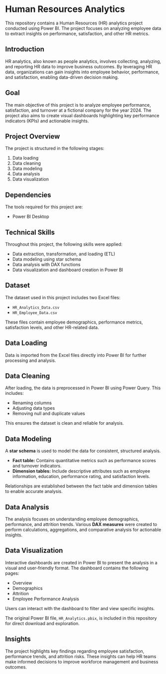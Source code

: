 # Human Resources Analytics

This repository contains a Human Resources (HR) analytics project conducted using Power BI. The project focuses on analyzing employee data to extract insights on performance, satisfaction, and other HR metrics.

## Introduction
HR analytics, also known as people analytics, involves collecting, analyzing, and reporting HR data to improve business outcomes. By leveraging HR data, organizations can gain insights into employee behavior, performance, and satisfaction, enabling data-driven decision making.

## Goal
The main objective of this project is to analyze employee performance, satisfaction, and turnover at a fictional company for the year 2024. The project also aims to create visual dashboards highlighting key performance indicators (KPIs) and actionable insights.

## Project Overview
The project is structured in the following stages:
1. Data loading
2. Data cleaning
3. Data modeling
4. Data analysis
5. Data visualization

## Dependencies
The tools required for this project are:
- Power BI Desktop

## Technical Skills
Throughout this project, the following skills were applied:
- Data extraction, transformation, and loading (ETL)
- Data modeling using star schema
- Data analysis with DAX functions
- Data visualization and dashboard creation in Power BI

## Dataset
The dataset used in this project includes two Excel files:
- `HR_Analytics_Data.csv`
- `HR_Employee_Data.csv`

These files contain employee demographics, performance metrics, satisfaction levels, and other HR-related data.

## Data Loading
Data is imported from the Excel files directly into Power BI for further processing and analysis.

## Data Cleaning
After loading, the data is preprocessed in Power BI using Power Query. This includes:
- Renaming columns
- Adjusting data types
- Removing null and duplicate values

This ensures the dataset is clean and reliable for analysis.

## Data Modeling
A **star schema** is used to model the data for consistent, structured analysis.  
- **Fact table:** Contains quantitative metrics such as performance scores and turnover indicators.  
- **Dimension tables:** Include descriptive attributes such as employee information, education, performance rating, and satisfaction levels.  

Relationships are established between the fact table and dimension tables to enable accurate analysis.

## Data Analysis
The analysis focuses on understanding employee demographics, performance, and attrition trends. Various **DAX measures** were created to perform calculations, aggregations, and comparative analysis for actionable insights.

## Data Visualization
Interactive dashboards are created in Power BI to present the analysis in a visual and user-friendly format. The dashboard contains the following pages:
- Overview
- Demographics
- Attrition
- Employee Performance Analysis

Users can interact with the dashboard to filter and view specific insights.

The original Power BI file, `HR_Analytics.pbix`, is included in this repository for direct download and exploration.

## Insights
The project highlights key findings regarding employee satisfaction, performance trends, and attrition risks. These insights can help HR teams make informed decisions to improve workforce management and business outcomes.
